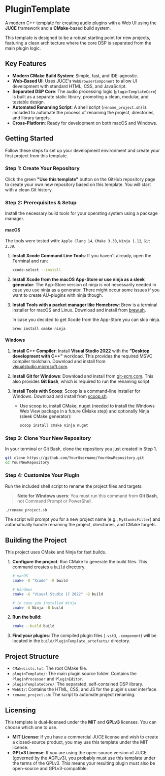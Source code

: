 # PluginTemplate

A modern C++ template for creating audio plugins with a Web UI using the **JUCE** framework and a **CMake**-based build system.

This template is designed to be a robust starting point for new projects, featuring a clean architecture where the core DSP is separated from the main plugin logic.

## Key Features

  * **Modern CMake Build System**: Simple, fast, and IDE-agnostic.
  * **Web-Based UI**: Uses JUCE's `WebBrowserComponent` to allow UI development with standard HTML, CSS, and JavaScript.
  * **Separated DSP Core**: The audio processing logic (`pluginTemplateCore`) is built as a separate static library, promoting a clean, modular, and testable design.
  * **Automated Renaming Script**: A shell script (`rename_project.sh`) is included to automate the process of renaming the project, directories, and library targets.
  * **Cross-Platform**: Ready for development on both macOS and Windows.

## Getting Started

Follow these steps to set up your development environment and create your first project from this template.

### Step 1: Create Your Repository

Click the green **"Use this template"** button on the GitHub repository page to create your own new repository based on this template. You will start with a clean Git history.

### Step 2: Prerequisites & Setup

Install the necessary build tools for your operating system using a package manager.

#### macOS

The tools were tested with: `Apple Clang 14`, `CMake 3.30`, `Ninja 1.12`, `Git 2.39`.

1.  **Install Xcode Command Line Tools**: If you haven't already, open the Terminal and run:
    ```bash
    xcode-select --install
    ```
2.  **Install Xcode from the macOS App-Store or use ninja as a sleek generator**:
    The App-Store version of ninja is not necessarily needed in case you use ninja as a generator.
    There might occur some issues if you want to create AU-plugins with ninja though.

3.  **Install Tools with a packet manager like Homebrew**:
    Brew is a terminal installer for macOS and Linux. Download and install from [brew.sh](https://brew.sh/).

    In case you decided to get Xcode from the App-Store you can skip ninja.
    ```bash
    brew install cmake ninja
    ```

#### Windows

1.  **Install C++ Compiler**: Install **Visual Studio 2022** with the **"Desktop development with C++"** workload. This provides the required MSVC compiler toolchain. Download and install from [visualstudio.microsoft.com](https://visualstudio.microsoft.com/).

2.  **Install Git for Windows**: Download and install from [git-scm.com](https://git-scm.com/download/win). This also provides **Git Bash**, which is required to run the renaming script.

3.  **Install Tools with Scoop**: Scoop is a command-line installer for Windows. Download and install from [scoop.sh](https://scoop.sh/).

      * Use scoop to, install CMake, nuget (needed to install the Windows Web View package in a future CMake step) and optionally Ninja (sleek CMake generator):
        ```powershell
        scoop install cmake ninja nuget
        ```

### Step 3: Clone Your New Repository

In your terminal or Git Bash, clone the repository you just created in Step 1.

```bash
git clone https://github.com/YourUsername/YourNewRepository.git
cd YourNewRepository
```

### Step 4: Customize Your Plugin

Run the included shell script to rename the project files and targets.

> **Note for Windows users**: You must run this command from **Git Bash**, not Command Prompt or PowerShell.

```bash
./rename_project.sh
```

The script will prompt you for a new project name (e.g., `MyStonksFilter`) and automatically handle renaming the project, directories, and CMake targets.

## Building the Project

This project uses CMake and Ninja for fast builds.

1.  **Configure the project**: Run CMake to generate the build files. This command creates a `build` directory.
    ```bash
    # macOS
    cmake -G "Xcode" -B build 

    # Windows
    cmake -G "Visual Studio 17 2022" -B build

    # in case you installed Ninja
    cmake -G Ninja -B build 
    ```
2.  **Run the build**:
    ```bash
    cmake --build build
    ```
3.  **Find your plugins**: The compiled plugin files (`.vst3`, `.component`) will be located in the `build/PluginTemplate_artefacts/` directory.

## Project Structure

  * `CMakeLists.txt`: The root CMake file.
  * `pluginTemplate/`: The main plugin source folder. Contains the `PluginProcessor` and `PluginEditor`.
  * `pluginTemplateCore/`: The separated, self-contained DSP library.
  * `WebUI/`: Contains the HTML, CSS, and JS for the plugin's user interface.
  * `rename_project.sh`: The script to automate project renaming.

## Licensing

This template is dual-licensed under the **MIT** and **GPLv3** licenses. You can choose which one to use.

  * **MIT License**: If you have a commercial JUCE license and wish to create a closed-source product, you may use this template under the MIT license.
  * **GPLv3 License**: If you are using the open-source version of JUCE (governed by the AGPLv3), you probably must use this template under the terms of the GPLv3. This means your resulting plugin must also be open-source and GPLv3-compatible.
